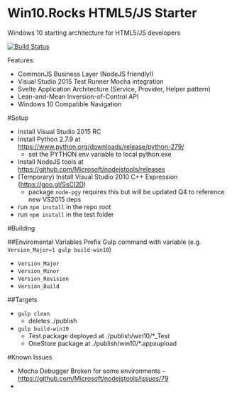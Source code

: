 # Win10.Rocks HTML5/JS Starter
Windows 10 starting architecture for HTML5/JS developers

[![Build Status](https://travis-ci.org/DeepElement/Win10Rocks-JS-Starter.svg?branch=master)](https://travis-ci.org/DeepElement/Win10Rocks-JS-Starter)

Features:

- CommonJS Business Layer (NodeJS friendly!)
- Visual Studio 2015 Test Runner Mocha integration
- Svelte Application Architecture (Service, Provider, Helper pattern)
- Lean-and-Mean Inversion-of-Control API
- Windows 10 Compatible Navigation

#Setup
- Install Visual Studio 2015 RC
- Install Python 2.7.9 at https://www.python.org/downloads/release/python-279/
	- set the PYTHON env variable to local python.exe
- Install NodeJS tools at https://github.com/Microsoft/nodejstools/releases 
- (Temporary) Install Visual Studio 2010 C++ Expression (https://goo.gl/SsCI2D)
	- package `node-pgy` requires this but will be updated Q4 to reference new VS2015 deps 
- run `npm install` in the repo root
- run `npm install` in the test folder 

#Building

##Enviromental Variables
Prefix Gulp command with variable (e.g. `Version_Major=1 gulp build-win10`)

- `Version_Major`
- `Version_Minor`
- `Version_Revision`
- `Version_Build`

##Targets

- `gulp clean` 
	- deletes ./publish
- `gulp build-win10`
	- Test package deployed at ./publish/win10/*_Test
	- OneStore package at ./publish/win10/*.appxupload

#Known Issues

- Mocha Debugger Broken for some environments - https://github.com/Microsoft/nodejstools/issues/79
- 
